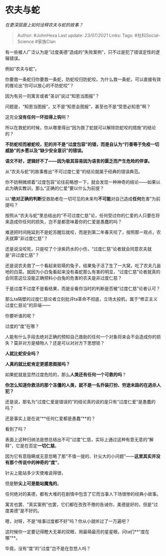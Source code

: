# 农夫与蛇
*在更深层面上如何诠释农夫与蛇的故事？*

> Author: #JohnHexa
Last update: *23/07/2021* 
Links:
Tags:  #社科Social-Science #家族Clan



有一些被人广泛认为是“过度美德”造成的“失败案例”，只不过是犯了错误定性的逻辑错误。

例如“农夫与蛇”。

你要救一条蛇归你要救一条蛇，防蛇咬归防蛇咬。为什么救一条蛇，可以直接有效的推论出“你可以放心的不防蛇咬”？

因为有另一则寓言或者“圣训”说过“知恩当图报”？

问题是，“知恩当图报”，又不是“知恩会图报”，甚至也不是“受恩必知恩”啊？

这完全**没有任何一环挂得上钩**啊？

所以在救蛇的时候，你从哪里得出“因为救了蛇就可以解除防蛇咬的措施”的结论的？

**不防蛇咬而被蛇咬，犯的并不是“过度包容”的错，而是自认为“行善等于免疫一切威胁”的乡愿以及“缺少安全意识”的错误。**

**语文不好，逻辑好不了——因为极其容易因为语言的匮乏而产生危险的佯谬。**

从“农夫与蛇”的故事推出“不可过度仁爱“的结论就属于经典的错误典范。

你不妨稍微顺着“过度包容”论往前略想一下，就会发现一种神奇的结论——如果以此为确实教训，那么“正确的仁爱”要以什么为前提？

以“**绝对正确的判断**受救助者在一切可见的未来均**不可能**对自己造成**任何**危害”为前提吗？

按照从“农夫与蛇”里总结出的“不可过度仁慈”论，任何受过你的仁爱的人只要在将来造成你任何的损失，岂不是都意味着你的仁爱是愚蠢的吗？

难道把时间拖延到不是蛇苏醒后就咬，而是到第二年春天咬了，按照那一观点，农夫就算“非过度仁慈”？

还是说没咬死，只是咬了个涂紫药水的小伤，“过度仁慈”论者就会同意农夫就是“非过度仁慈”？

还是说农夫救了一个看起来软萌的兔子，结果兔子活了生了一大窝，吃了农夫几亩地的白菜。就因为小白兔看起来没有毒蛇那么有害的明显，“过度仁慈”论者就真的会同意这位没能正确预料小白兔的危害的农夫是非过度仁慈？

于是过度不过度不是看结果，而是全看你当时的判断是否被“过度仁慈”论者认可？

那么ta隔壁的过度仁慈论者立刻批评ta革命不彻底，立场太投机，属于“修正主义过度仁慈论”的异端——

你要听谁的呢？

过度的“度”在哪？

人能有什么手段去绝对正确的预知自己救助的任何一个对象将来会不会造成你的损失？莫非对方是植物人？还是可以对对方下思想锁？

**人就比蛇安全吗？**

**人真的就比蛇肯定更感恩图报吗？**

如果蛇就是显然过度危险的，那么**人类还有任何一个可救的吗**？

**你怎么知道你救活的那个冻僵的人类，就不是一名乔装打扮、穷途末路的在逃杀人犯？**

还是说，那名为“过度仁爱是错误的”的结论真的说的是只有“过度仁爱”是愚蠢的吗？

还是事实上是在说“**任何仁爱都是愚蠢”**的？

看到了吗？

表面上这种归纳法是想总结出不可“过度”仁慈，实际上通过这种有意无意的“解释“，它是在否定**一切仁慈**。

因为它有意隐瞒或无意忽略了那“不值一提的、针尖大的小问题”——**这里其实并没有那个传说中的神奇的“度”**。

针尖上能站多少天使难说得很，

但是**针尖上可是能站魔鬼的**。

  


任何绝对的美德，都有大堆的在剧情中包含了它而当事人下场很惨的经典小故事。

寓言也罢、“真实案例”也罢，它们都在孜孜不倦的告诫你，美德是好的，但是“过度美德”是不好的。

嗯，对呀，不是“啥事过度都不好”吗？你从小就听过了一万遍吧？

这时候你一定要记得瞪大无辜的双眼，用最萌最亮的星星眼，问ta们**“度在哪”**。

毕竟，没有“度”的“过度”岂不是在忽悠人吗？



